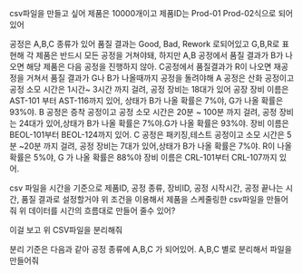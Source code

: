 csv파일을 만들고 싶어
제품은 10000개이고 제품ID는 Prod-01 Prod-02식으로 되어있어
 
공정은 A,B,C 종류가 있어
품질 결과는 Good, Bad, Rework 로되어있고 G,B,R로 표현해
각 제품은 반드시 모든 공정을 거쳐야돼, 하지만 A,B 공정에서 품질 결과가 B가 나오면 해당 제품은 다음 공정을 진행하지 않아.
C공정에서 품질결과가 R이 나오면 재공정을 거쳐서 품질 결과가 G나 B가 나올때까지 공정을 돌려야해
A 공정은 산화 공정이고 공정 소모 시간은 1시간~ 3시간 까지 걸려, 공정 장비는 18대가 있어 공장 장비 이름은 AST-101 부터 AST-116까지 있어, 상태가 B가 나올 확률은 7%야, G가 나올 확률은 93%야.
B 공정은 증착 공정이고 공정 소모 시간은 20분 ~ 100분 까지 걸려, 공정 장비는 24대가 있어,상태가 B가 나올 확률은 7%야.G가 나올 확률은 93%야. 장비 이름은 BEOL-101부터 BEOL-124까지 있어.
C 공정은 패키징,테스트 공정이고 소모 시간은 5분 ~20분 까지 걸려, 공정 장비는 7대가 있어,상태가 B가 나올 확률은 7%야. R이 나올 확률은 5%야, G 가 나올 확률은 88%야 장비 이름은 CRL-101부터 CRL-107까지 있어.


csv 파일을 시간을 기준으로 제품ID, 공정 종류, 장비ID, 공정 시작시간, 공정 끝나는 시간, 품질 결과로 설정할거야
위 조건을 이용해서 제품을 스케줄링한 csv파일을 만들어줘
위 데이터를 시간의 흐름대로 만들어 줄수 있어?

이걸 보고 위 CSV파일을 분리해줘

분리 기준은 다음과 같아
공정 종류에 A,B,C 가 되어있어.
A,B,C 별로 분리해서 파일을 만들어줘